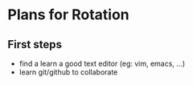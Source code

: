 # Plans for Rotation
## First steps

* find a learn a good text editor (eg: vim, emacs, ...)
* learn git/github to collaborate 
